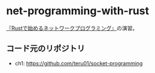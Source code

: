 # net-programming-with-rust

[『Rustで始めるネットワークプログラミング』](https://cha-shu00.hatenablog.com/entry/2019/06/12/231526)の演習。  

## コード元のリポジトリ

- ch1: https://github.com/teru01/socket-programming
